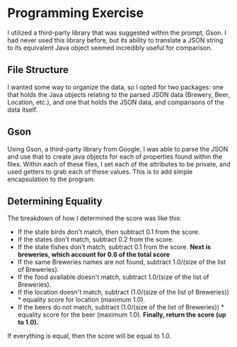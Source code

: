 # Programming Exercise

I utilized a third-party library that was suggested within the prompt, Gson. I had never used this library before, but its ability to translate a JSON string to its equivalent Java object seemed incredibly useful for comparison.

## File Structure

I wanted some way to organize the data, so I opted for two packages: one that holds the Java objects relating to the parsed JSON data (Brewery, Beer, Location, etc.), and one that holds the JSON data, and comparisons of the data itself.

## Gson

Using Gson, a third-party library from Google, I was able to parse the JSON and use that to create java objects for each of properties found within the files. Within each of these files, I set each of the attributes to be private, and used getters to grab each of these values. This is to add simple encapsulation to the program.

## Determining Equality

The breakdown of how I determined the score was like this:
- If the state birds don't match, then subtract 0.1 from the score.
- If the states don't match, subtract 0.2 from the score.
- If the state fishes don't match, subtract 0.1 from the score.
**Next is breweries, which account for 0.6 of the total score**
- If the same Breweries names are not found, subtract 1.0/(size of the list of Breweries).
- If the food available doesn't match, subtract 1.0/(size of the list of Breweries).
- If the location doesn't match, subtract (1.0/(size of the list of Breweries)) * equality score for location (maximum 1.0).
- If the beers do not match, subtract (1.0/(size of the list of Breweries)) * equality score for the beer (maximum 1.0).
**Finally, return the score (up to 1.0).**

If everything is equal, then the score will be equal to 1.0.
